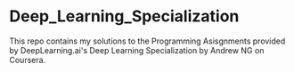 # Deep_Learning_Specialization
 
This repo contains my solutions to the Programming Asisgnments provided by DeepLearning.ai's Deep Learning Specialization by Andrew NG on Coursera.
